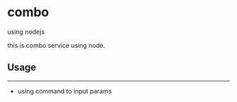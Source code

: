 combo
=====

using nodejs

this is combo service using node.

## Usage
***

- using command to input params
